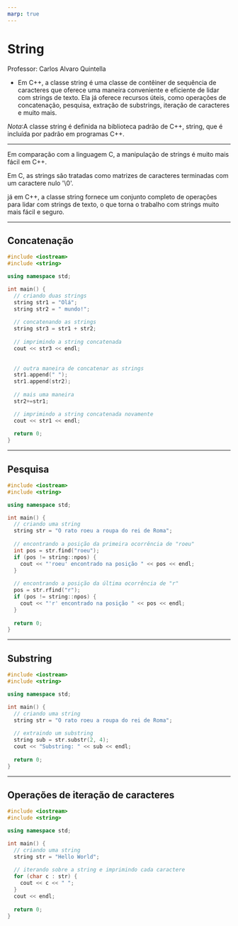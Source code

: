 ```yaml
---
marp: true
---
```


# String #

Professor: Carlos Alvaro Quintella

* Em C++, a classe string é uma classe de contêiner de sequência de caracteres que oferece uma maneira conveniente e eficiente de lidar com strings de texto. Ela já oferece recursos úteis, como operações de concatenação, pesquisa, extração de substrings, iteração de caracteres e muito mais.

_Nota_:A classe string é definida na biblioteca padrão de C++, string, que é incluída por padrão em programas C++.

---

Em comparação com a linguagem C, a manipulação de strings é muito mais fácil em C++. 

Em C, as strings são tratadas como matrizes de caracteres terminadas com um caractere nulo '\0'.

já em C++, a classe string fornece um conjunto completo de operações para lidar com strings de texto, o que torna o trabalho com strings muito mais fácil e seguro.

---

## Concatenação ##

```c++
#include <iostream>
#include <string>

using namespace std;

int main() {
  // criando duas strings
  string str1 = "Olá";
  string str2 = " mundo!";
  
  // concatenando as strings
  string str3 = str1 + str2;
  
  // imprimindo a string concatenada
  cout << str3 << endl;
  
  
  // outra maneira de concatenar as strings
  str1.append(" ");
  str1.append(str2);
  
  // mais uma maneira
  str2+=str1;

  // imprimindo a string concatenada novamente
  cout << str1 << endl;
  
  return 0;
}
```

---

## Pesquisa ##

```c++
#include <iostream>
#include <string>

using namespace std;

int main() {
  // criando uma string
  string str = "O rato roeu a roupa do rei de Roma";
  
  // encontrando a posição da primeira ocorrência de "roeu"
  int pos = str.find("roeu");
  if (pos != string::npos) {
    cout << "'roeu' encontrado na posição " << pos << endl;
  }
  
  // encontrando a posição da última ocorrência de "r"
  pos = str.rfind("r");
  if (pos != string::npos) {
    cout << "'r' encontrado na posição " << pos << endl;
  }
  
  return 0;
}
```

---

## Substring ##

```c++
#include <iostream>
#include <string>

using namespace std;

int main() {
  // criando uma string
  string str = "O rato roeu a roupa do rei de Roma";
  
  // extraindo um substring
  string sub = str.substr(2, 4);
  cout << "Substring: " << sub << endl;
  
  return 0;
}
```

---

## Operações de iteração de caracteres ##

```c++
#include <iostream>
#include <string>

using namespace std;

int main() {
  // criando uma string
  string str = "Hello World";
  
  // iterando sobre a string e imprimindo cada caractere
  for (char c : str) {
    cout << c << " ";
  }
  cout << endl;
  
  return 0;
}
```
